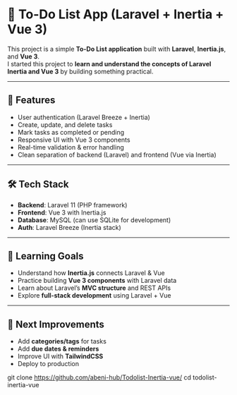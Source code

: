 # 📝 To-Do List App (Laravel + Inertia + Vue 3)

This project is a simple **To-Do List application** built with **Laravel**, **Inertia.js**, and **Vue 3**.  
I started this project to **learn and understand the concepts of Laravel Inertia and Vue 3** by building something practical.

---

## 🚀 Features
- User authentication (Laravel Breeze + Inertia)
- Create, update, and delete tasks
- Mark tasks as completed or pending
- Responsive UI with Vue 3 components
- Real-time validation & error handling
- Clean separation of backend (Laravel) and frontend (Vue via Inertia)

---

## 🛠️ Tech Stack
- **Backend**: Laravel 11 (PHP framework)
- **Frontend**: Vue 3 with Inertia.js
- **Database**: MySQL (can use SQLite for development)
- **Auth**: Laravel Breeze (Inertia stack)

---

## 📖 Learning Goals
- Understand how **Inertia.js** connects Laravel & Vue  
- Practice building **Vue 3 components** with Laravel data  
- Learn about Laravel’s **MVC structure** and REST APIs  
- Explore **full-stack development** using Laravel + Vue  

---

## 🔮 Next Improvements
- Add **categories/tags** for tasks  
- Add **due dates & reminders**  
- Improve UI with **TailwindCSS**  
- Deploy to production

git clone https://github.com/abeni-hub/Todolist-Inertia-vue/
cd todolist-inertia-vue
